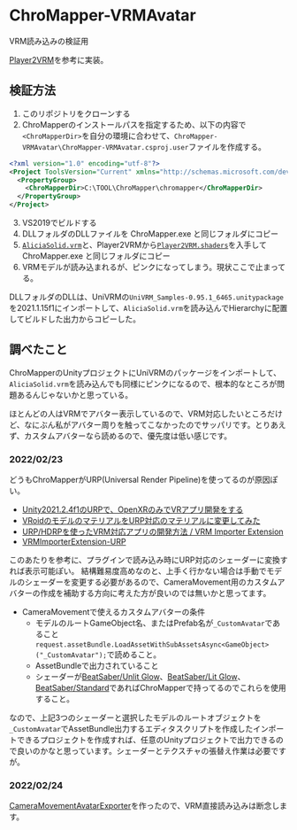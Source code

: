 # ChroMapper-VRMAvatar
VRM読み込みの検証用

[Player2VRM](https://github.com/yoship1639/Player2VRM)を参考に実装。

## 検証方法
1. このリポジトリをクローンする
2. ChroMapperのインストールパスを指定するため、以下の内容で`<ChroMapperDir>`を自分の環境に合わせて、`ChroMapper-VRMAvatar\ChroMapper-VRMAvatar.csproj.user`ファイルを作成する。
```xml
<?xml version="1.0" encoding="utf-8"?>
<Project ToolsVersion="Current" xmlns="http://schemas.microsoft.com/developer/msbuild/2003">
  <PropertyGroup>
    <ChroMapperDir>C:\TOOL\ChroMapper\chromapper</ChroMapperDir>
  </PropertyGroup>
</Project>
```
3. VS2019でビルドする
4. DLLフォルダのDLLファイルを ChroMapper.exe と同じフォルダにコピー
5. [`AliciaSolid.vrm`](https://3d.nicovideo.jp/works/td32797)と、Player2VRMから[`Player2VRM.shaders`](https://github.com/yoship1639/Player2VRM/blob/master/Assets/Player2VRM.shaders)を入手してChroMapper.exe と同じフォルダにコピー
6. VRMモデルが読み込まれるが、ピンクになってしまう。現状ここで止まってる。

DLLフォルダのDLLは、UniVRMの`UniVRM_Samples-0.95.1_6465.unitypackage`を2021.1.15f1にインポートして、`AliciaSolid.vrm`を読み込んでHierarchyに配置してビルドした出力からコピーした。
  
## 調べたこと
ChroMapperのUnityプロジェクトにUniVRMのパッケージをインポートして、`AliciaSolid.vrm`を読み込んでも同様にピンクになるので、根本的なところが問題あるんじゃないかと思っている。

ほとんどの人はVRMでアバター表示しているので、VRM対応したいところだけど、なにぶん私がアバター周りを触ってこなかったのでサッパリです。とりあえず、カスタムアバターなら読めるので、優先度は低い感じです。

### 2022/02/23
どうもChroMapperがURP(Universal Render Pipeline)を使ってるのが原因ぽい。
- [Unity2021.2.4f1のURPで、OpenXRのみでVRアプリ開発をする](https://qiita.com/Kazu_Sack/items/776accbe1e8582b3d735)
- [VRoidのモデルのマテリアルをURP対応のマテリアルに変更してみた](https://qiita.com/carnaite0224/items/59537e4b2ce4a9bd0eb9)
- [URP/HDRPを使ったVRM対応アプリの開発方法 / VRM Importer Extension](https://speakerdeck.com/sotanmochi/vrm-importer-extension)
- [VRMImporterExtension-URP](https://github.com/sotanmochi/VRMImporterExtension-URP)

このあたりを参考に、プラグインで読み込み時にURP対応のシェーダーに変換すれば表示可能ぽい。
結構難易度高めなのと、上手く行かない場合は手動でモデルのシェーダーを変更する必要があるので、CameraMovement用のカスタムアバターの作成を補助する方向に考えた方が良いのでは無いかと思ってます。

- CameraMovementで使えるカスタムアバターの条件
    - モデルのルートGameObject名、またはPrefab名が`_CustomAvatar`であること
        `request.assetBundle.LoadAssetWithSubAssetsAsync<GameObject>("_CustomAvatar");`で読めること。
    - AssetBundleで出力されていること
    - シェーダーが[BeatSaber/Unlit Glow](https://github.com/Caeden117/ChroMapper/blob/master/Assets/_Graphics/Shaders/Beat%20Saber/sh_custom_unlit.shader)、[BeatSaber/Lit Glow](https://github.com/Caeden117/ChroMapper/blob/master/Assets/_Graphics/Shaders/Beat%20Saber/sh_custom_lit.shader)、[BeatSaber/Standard](https://github.com/Caeden117/ChroMapper/blob/master/Assets/_Graphics/Shaders/Beat%20Saber/bs_standard.shader)であればChroMapperで持ってるのでこれらを使用すること。

なので、上記3つのシェーダーと選択したモデルのルートオブジェクトを`_CustomAvatar`でAssetBundle出力するエディタスクリプトを作成したインポートできるプロジェクトを作成すれば、任意のUnityプロジェクトで出力できるので良いのかなと思っています。シェーダーとテクスチャの張替え作業は必要ですが。

### 2022/02/24
[CameraMovementAvatarExporter](https://github.com/rynan4818/CameraMovementAvatarExporter)を作ったので、VRM直接読み込みは断念します。
